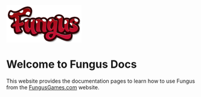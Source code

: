 ![Fungus Logo](/docs/images/logo_100.png "Fungus")

# Welcome to Fungus Docs

This website provides the documentation pages to learn how to use Fungus from the
[FungusGames.com] website.

[FungusGames.com]: http://www.fungusgames.com

